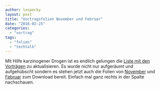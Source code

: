 ```yaml
---
author: lespocky
layout: post
title: "Vortragsfolien November und Februar"
date: "2016-02-25"
categories: 
  - "vortrag"
tags: 
  - "folien"
  - "techtalk"
---
```


Mit Hilfe karzinogener Drogen ist es endlich gelungen die [Liste mit den Vorträgen](https://www.netz39.de/events/vortraege/) zu aktualisieren. Es wurde nicht nur aufgeräumt und aufgehübscht sondern es stehen jetzt auch die Folien von [November](https://www.netz39.de/2015/wiederholung-des-vortrags-zu-bildungsprojekten-in-suedamerika/) und [Februar](https://www.netz39.de/2016/techtalk-usability-von-digitalen-produkten/) zum Download bereit. Einfach mal ganz rechts in der Spalte nachschauen.
